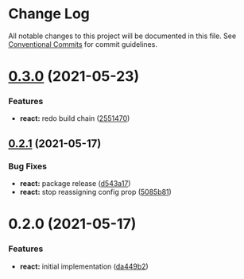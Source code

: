 # Change Log

All notable changes to this project will be documented in this file.
See [Conventional Commits](https://conventionalcommits.org) for commit guidelines.

# [0.3.0](https://github.com/FRSource/tiny-carousel/compare/@frsource/tiny-carousel-react@0.2.1...@frsource/tiny-carousel-react@0.3.0) (2021-05-23)


### Features

* **react:** redo build chain ([2551470](https://github.com/FRSource/tiny-carousel/commit/25514707dafe670617a1021eb54a311d7530621c))





## [0.2.1](https://github.com/FRSource/tiny-carousel/compare/@frsource/tiny-carousel-react@0.2.0...@frsource/tiny-carousel-react@0.2.1) (2021-05-17)


### Bug Fixes

* **react:** package release ([d543a17](https://github.com/FRSource/tiny-carousel/commit/d543a1735794859a1a4f21d85cd4ac1654f5a3d8))
* **react:** stop reassigning config prop ([5085b81](https://github.com/FRSource/tiny-carousel/commit/5085b81d48c5329c7e7f86f198068247f658b1b6))





# 0.2.0 (2021-05-17)


### Features

* **react:** initial implementation ([da449b2](https://github.com/FRSource/tiny-carousel/commit/da449b28e319757b6202cfe7fa9c4c3d32cdb768))

